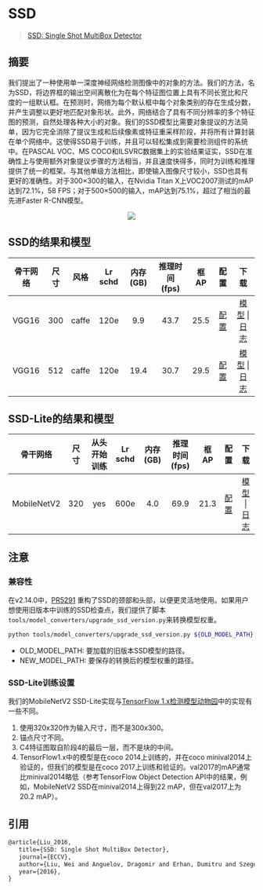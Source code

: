# SSD

> [SSD: Single Shot MultiBox Detector](https://arxiv.org/abs/1512.02325) 

<!-- [ALGORITHM] -->

## 摘要

我们提出了一种使用单一深度神经网络检测图像中的对象的方法。我们的方法，名为SSD，将边界框的输出空间离散化为在每个特征图位置上具有不同长宽比和尺度的一组默认框。在预测时，网络为每个默认框中每个对象类别的存在生成分数，并产生调整以更好地匹配对象形状。此外，网络结合了具有不同分辨率的多个特征图的预测，自然处理各种大小的对象。我们的SSD模型比需要对象提议的方法简单，因为它完全消除了提议生成和后续像素或特征重采样阶段，并将所有计算封装在单个网络中。这使得SSD易于训练，并且可以轻松集成到需要检测组件的系统中。在PASCAL VOC、MS COCO和ILSVRC数据集上的实验结果证实，SSD在准确性上与使用额外对象提议步骤的方法相当，并且速度快得多，同时为训练和推理提供了统一的框架。与其他单级方法相比，即使输入图像尺寸较小，SSD也具有更好的准确性。对于300×300的输入，在Nvidia Titan X上VOC2007测试的mAP达到72.1%，58 FPS；对于500×500的输入，mAP达到75.1%，超过了相当的最先进Faster R-CNN模型。

<div align=center>
<img src="https://user-images.githubusercontent.com/40661020/143998553-4e12f681-6025-46b4-8410-9e2e1e53a8ec.png"/ >
</div>

## SSD的结果和模型

| 骨干网络 | 尺寸 | 风格 | Lr schd | 内存 (GB) | 推理时间 (fps) | 框 AP |           配置           |                                                                                                            下载                                                                                                             |
| :------: | :--: | :---: | :-----: | :------: | :------------: | :----: | :------------------------: | :--------------------------------------------------------------------------------------------------------------------------------------------------------------------------------------------------------------------------------------------------------------------------: |
|  VGG16   | 300  | caffe |  120e   |   9.9    |      43.7      |  25.5  | [配置](./ssd300_coco.py) | [模型](https://download.openmmlab.com/mmdetection/v2.0/ssd/ssd300_coco/ssd300_coco_20210803_015428-d231a06e.pth)  \| [日志](https://download.openmmlab.com/mmdetection/v2.0/ssd/ssd300_coco/ssd300_coco_20210803_015428.log.json)  |
|  VGG16   | 512  | caffe |  120e   |   19.4   |      30.7      |  29.5  | [配置](./ssd512_coco.py) | [模型](https://download.openmmlab.com/mmdetection/v2.0/ssd/ssd512_coco/ssd512_coco_20210803_022849-0a47a1ca.pth)  \| [日志](https://download.openmmlab.com/mmdetection/v2.0/ssd/ssd512_coco/ssd512_coco_20210803_022849.log.json)  |

## SSD-Lite的结果和模型

|  骨干网络   | 尺寸 | 从头开始训练 | Lr schd | 内存 (GB) | 推理时间 (fps) | 框 AP |                           配置                           |                                                                                                                                                                下载                                                                                                                                                                 |
| :---------: | :--: | :-------------------: | :-----: | :------: | :------------: | :----: | :--------------------------------------------------------: | :---------------------------------------------------------------------------------------------------------------------------------------------------------------------------------------------------------------------------------------------------------------------------------------------------------------------------------------------------------------------: |
| MobileNetV2 | 320  |          yes          |  600e   |   4.0    |      69.9      |  21.3  | [配置](./ssdlite_mobilenetv2-scratch_8xb24-600e_coco.py) | [模型](https://download.openmmlab.com/mmdetection/v2.0/ssd/ssdlite_mobilenetv2_scratch_600e_coco/ssdlite_mobilenetv2_scratch_600e_coco_20210629_110627-974d9307.pth)  \| [日志](https://download.openmmlab.com/mmdetection/v2.0/ssd/ssdlite_mobilenetv2_scratch_600e_coco/ssdlite_mobilenetv2_scratch_600e_coco_20210629_110627.log.json)  |

## 注意

### 兼容性

在v2.14.0中，[PR5291](https://github.com/open-mmlab/mmdetection/pull/5291) 重构了SSD的颈部和头部，以便更灵活地使用。如果用户想使用旧版本中训练的SSD检查点，我们提供了脚本`tools/model_converters/upgrade_ssd_version.py`来转换模型权重。

```bash
python tools/model_converters/upgrade_ssd_version.py ${OLD_MODEL_PATH} ${NEW_MODEL_PATH}

```

- OLD_MODEL_PATH: 要加载的旧版本SSD模型的路径。
- NEW_MODEL_PATH: 要保存的转换后的模型权重的路径。

### SSD-Lite训练设置

我们的MobileNetV2 SSD-Lite实现与[TensorFlow 1.x检测模型动物园](https://github.com/tensorflow/models/blob/master/research/object_detection/g3doc/tf1_detection_zoo.md)中的实现有一些不同。

1. 使用320x320作为输入尺寸，而不是300x300。
2. 锚点尺寸不同。
3. C4特征图取自阶段4的最后一层，而不是块的中间。
4. TensorFlow1.x中的模型是在coco 2014上训练的，并在coco minival2014上验证的，但我们的模型是在coco 2017上训练和验证的。val2017的mAP通常比minival2014略低（参考TensorFlow Object Detection API中的结果，例如，MobileNetV2 SSD在minival2014上得到22 mAP，但在val2017上为20.2 mAP）。

## 引用

```latex
@article{Liu_2016,
   title={SSD: Single Shot MultiBox Detector},
   journal={ECCV},
   author={Liu, Wei and Anguelov, Dragomir and Erhan, Dumitru and Szegedy, Christian and Reed, Scott and Fu, Cheng-Yang and Berg, Alexander C.},
   year={2016},
}
```
